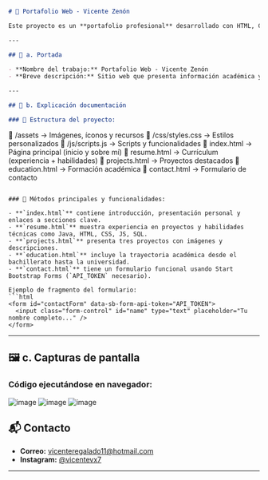 ```markdown
# 📄 Portafolio Web - Vicente Zenón

Este proyecto es un **portafolio profesional** desarrollado con HTML, CSS (Bootstrap 5) y JavaScript. Permite mostrar la experiencia, formación académica, proyectos y datos de contacto de Vicente Zenón, estudiante de Ingeniería en Sistemas Computacionales.

---

## 🧾 a. Portada

- **Nombre del trabajo:** Portafolio Web - Vicente Zenón  
- **Breve descripción:** Sitio web que presenta información académica y profesional con un diseño responsivo y moderno. Incluye currículum, proyectos, educación y formulario de contacto.

---

## 📘 b. Explicación documentación

### 🔧 Estructura del proyecto:

```
📁 /assets               → Imágenes, íconos y recursos
📁 /css/styles.css       → Estilos personalizados
📁 /js/scripts.js        → Scripts y funcionalidades
📄 index.html            → Página principal (inicio y sobre mí)
📄 resume.html           → Currículum (experiencia + habilidades)
📄 projects.html         → Proyectos destacados
📄 education.html        → Formación académica
📄 contact.html          → Formulario de contacto
```

### 🧩 Métodos principales y funcionalidades:

- **`index.html`** contiene introducción, presentación personal y enlaces a secciones clave.
- **`resume.html`** muestra experiencia en proyectos y habilidades técnicas como Java, HTML, CSS, JS, SQL.
- **`projects.html`** presenta tres proyectos con imágenes y descripciones.
- **`education.html`** incluye la trayectoria académica desde el bachillerato hasta la universidad.
- **`contact.html`** tiene un formulario funcional usando Start Bootstrap Forms (`API_TOKEN` necesario).

Ejemplo de fragmento del formulario:
```html
<form id="contactForm" data-sb-form-api-token="API_TOKEN">
  <input class="form-control" id="name" type="text" placeholder="Tu nombre completo..." />
</form>
```

---

## 🖼️ c. Capturas de pantalla

### Código ejecutándose en navegador:
![image](https://github.com/user-attachments/assets/75a2167d-96c1-4532-818f-329a235fb660)
![image](https://github.com/user-attachments/assets/9789e9dc-5fc9-4b4c-8fa3-a8253235fe4c)
![image](https://github.com/user-attachments/assets/055bbb98-fa5e-4518-b837-26f38765cbc6)

## 📬 Contacto

- **Correo:** [vicenteregalado11@hotmail.com](mailto:vicenteregalado11@hotmail.com)  
- **Instagram:** [@vicentevx7](https://www.instagram.com/vicentevx7)  

---
